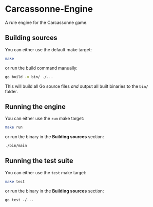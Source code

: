 # Carcassonne-Engine

A rule engine for the Carcassonne game.

## Building sources

You can either use the default make target:
```bash
make
```
or run the build command manually:
```bash
go build -o bin/ ./...
```

This will build all Go source files *and* output all built binaries to the `bin/` folder.

## Running the engine

You can either use the `run` make target:
```bash
make run
```
or run the binary in the **Building sources** section:
```bash
./bin/main
```

## Running the test suite

You can either use the `test` make target:
```bash
make test
```
or run the binary in the **Building sources** section:
```bash
go test ./...
```
